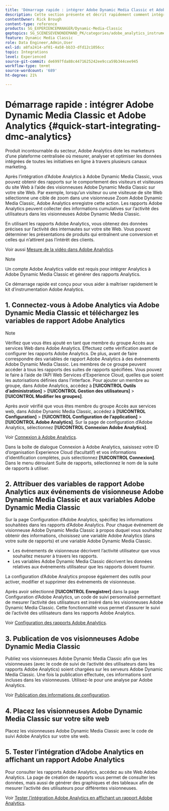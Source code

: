 ```yaml
---
title: 'Démarrage rapide : intégrer Adobe Dynamic Media Classic et Adobe Analytics'
description: Cette section présente et décrit rapidement comment intégrer Adobe Dynamic Media Classic et Adobe Analytics.
contentOwner: Rick Brough
content-type: reference
products: SG_EXPERIENCEMANAGER/Dynamic-Media-Classic
geptopics: SG_SCENESEVENONDEMAND_PK/categories/adobe_analytics_instrumentation_kit
feature: Dynamic Media Classic
role: Data Engineer,Admin,User
exl-id: a8fa2414-af01-4a58-bb33-dfd12c1056cc
topic: Integrations
level: Experienced
source-git-commit: de6997fda88c4471625242ee9cca59b344cee945
workflow-type: tm+mt
source-wordcount: '689'
ht-degree: 21%

---
```


# Démarrage rapide : intégrer Adobe Dynamic Media Classic et Adobe Analytics {#quick-start-integrating-dmc-analytics}

Produit incontournable du secteur, Adobe Analytics dote les marketeurs d’une plateforme centralisée où mesurer, analyser et optimiser les données intégrées de toutes les initiatives en ligne à travers plusieurs canaux marketing.

Après l’intégration d’Adobe Analytics à Adobe Dynamic Media Classic, vous pouvez obtenir des rapports sur le comportement des visiteurs et visiteuses du site Web à l’aide des visionneuses Adobe Dynamic Media Classic sur votre site Web. Par exemple, lorsqu’un visiteur ou une visiteuse de site Web sélectionne une cible de zoom dans une visionneuse Zoom Adobe Dynamic Media Classic, Adobe Analytics enregistre cette action. Les rapports Adobe Analytics peuvent collecter des informations cumulatives sur l’activité des utilisateurs dans les visionneuses Adobe Dynamic Media Classic.

En utilisant les rapports Adobe Analytics, vous obtenez des données précises sur l’activité des internautes sur votre site Web. Vous pouvez déterminer les présentations de produits qui entraînent une conversion et celles qui n’attirent pas l’intérêt des clients.

Voir aussi [Mesure de la vidéo dans Adobe Analytics](https://experienceleague.adobe.com/en/docs/media-analytics/using/media-overview).

>[!NOTE]
>
>Un compte Adobe Analytics valide est requis pour intégrer Analytics à Adobe Dynamic Media Classic et générer des rapports Analytics.

Ce démarrage rapide est conçu pour vous aider à maîtriser rapidement le kit d’instrumentation Adobe Analytics.

## &#x200B;1. Connectez-vous à Adobe Analytics via Adobe Dynamic Media Classic et téléchargez les variables de rapport Adobe Analytics

>[!NOTE]
>
>Vérifiez que vous êtes ajouté en tant que membre du groupe Accès aux services Web dans Adobe Analytics. Effectuez cette vérification avant de configurer les rapports Adobe Analytics. De plus, avant de faire correspondre des variables de rapport Adobe Analytics à des événements Adobe Dynamic Media Classic. Les membres de ce groupe peuvent accéder à tous les rapports des suites de rapports spécifiées. Vous pouvez le faire à l’aide de l’API Web Services d’Experience Cloud, quelles que soient les autorisations définies dans l’interface. Pour ajouter un membre au groupe, dans Adobe Analytics, accédez à **[!UICONTROL Outils d’administration]** > **[!UICONTROL Gestion des utilisateurs]** > **[!UICONTROL Modifier les groupes]**.

Après avoir vérifié que vous êtes membre du groupe Accès aux services web, dans Adobe Dynamic Media Classic, accédez à **[!UICONTROL Configuration]** > **[!UICONTROL Configuration de l’application]** > **[!UICONTROL Adobe Analytics]**. Sur la page de configuration d’Adobe Analytics, sélectionnez **[!UICONTROL Connexion Adobe Analytics]**.

Voir [Connexion à Adobe Analytics](log-analytics.md#log_in_to_adobe_analytics).

Dans la boîte de dialogue Connexion à Adobe Analytics, saisissez votre ID d’organisation Experience Cloud (facultatif) et vos informations d’identification complètes, puis sélectionnez **[!UICONTROL Connexion]**. Dans le menu déroulant Suite de rapports, sélectionnez le nom de la suite de rapports à utiliser.

## &#x200B;2. Attribuer des variables de rapport Adobe Analytics aux événements de visionneuse Adobe Dynamic Media Classic et aux variables Adobe Dynamic Media Classic

Sur la page Configuration d’Adobe Analytics, spécifiez les informations souhaitées dans les rapports d’Adobe Analytics. Pour chaque événement de visionneuse Adobe Dynamic Media Classic à propos duquel vous souhaitez obtenir des informations, choisissez une variable Adobe Analytics (dans votre suite de rapports) et une variable Adobe Dynamic Media Classic.

* Les événements de visionneuse décrivent l’activité utilisateur que vous souhaitez mesurer à travers les rapports.
* Les variables Adobe Dynamic Media Classic décrivent les données relatives aux événements utilisateur que les rapports doivent fournir.

La configuration d’Adobe Analytics propose également des outils pour activer, modifier et supprimer des événements de visionneuse.

Après avoir sélectionné **[!UICONTROL Enregistrer]** dans la page Configuration d’Adobe Analytics, un code de suivi personnalisé permettant de mesurer l’activité des utilisateurs est inséré dans les visionneuses Adobe Dynamic Media Classic. Cette fonctionnalité vous permet d’assurer le suivi de l’activité des utilisateurs dans les rapports Adobe Analytics.

Voir [Configuration des rapports Adobe Analytics](configuring-analytics-reports.md#configuring_adobe_analytics_reports).

## &#x200B;3. Publication de vos visionneuses Adobe Dynamic Media Classic

Publiez vos visionneuses Adobe Dynamic Media Classic afin que les visionneuses (avec le code de suivi de l’activité des utilisateurs dans les rapports Adobe Analytics) soient chargées sur les serveurs Adobe Dynamic Media Classic. Une fois la publication effectuée, ces informations sont incluses dans les visionneuses. Utilisez-le pour une analyse par Adobe Analytics.

Voir [Publication des informations de configuration](publishing-analytics-configuration-information.md#publishing_adobe_analytics_configuration_information).

## &#x200B;4. Placez les visionneuses Adobe Dynamic Media Classic sur votre site web

Placez les visionneuses Adobe Dynamic Media Classic avec le code de suivi Adobe Analytics sur votre site web.

## &#x200B;5. Tester l’intégration d’Adobe Analytics en affichant un rapport Adobe Analytics

Pour consulter les rapports Adobe Analytics, accédez au site Web Adobe Analytics. La page de création de rapports vous permet de consulter les données, mais aussi de générer des graphiques et des tableaux afin de mesurer l’activité des utilisateurs pour différentes visionneuses.

Voir [Tester l’intégration Adobe Analytics en affichant un rapport Adobe Analytics](testing-integration-viewing-analytics-report.md#testing_the_integration_by_viewing_an_adobe_analytics_report).
